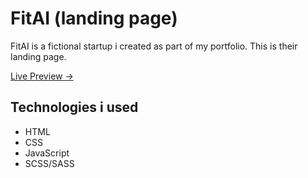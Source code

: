 # FitAI (landing page)

FitAI is a fictional startup i created as part of my portfolio.
This is their landing page.

[Live Preview &rarr;](https://fitai-dev.netlify.app/)

## Technologies i used
* HTML
* CSS
* JavaScript
* SCSS/SASS

